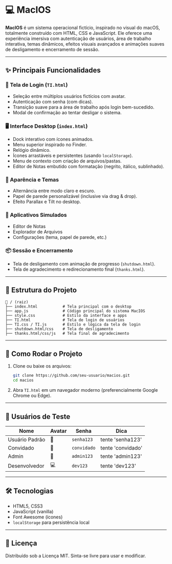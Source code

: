 # 💻 MacIOS

**MacIOS** é um sistema operacional fictício, inspirado no visual do macOS, totalmente construído com HTML, CSS e JavaScript. Ele oferece uma experiência imersiva com autenticação de usuários, área de trabalho interativa, temas dinâmicos, efeitos visuais avançados e animações suaves de desligamento e encerramento de sessão.

---

## ✨ Principais Funcionalidades

### 🔐 Tela de Login (`TI.html`)
- Seleção entre múltiplos usuários fictícios com avatar.
- Autenticação com senha (com dicas).
- Transição suave para a área de trabalho após login bem-sucedido.
- Modal de confirmação ao tentar desligar o sistema.

### 🖥️ Interface Desktop (`index.html`)
- Dock interativo com ícones animados.
- Menu superior inspirado no Finder.
- Relógio dinâmico.
- Ícones arrastáveis e persistentes (usando `localStorage`).
- Menu de contexto com criação de arquivos/pastas.
- Editor de Notas embutido com formatação (negrito, itálico, sublinhado).

### 🎨 Aparência e Temas
- Alternância entre modo claro e escuro.
- Papel de parede personalizável (inclusive via drag & drop).
- Efeito Parallax e Tilt no desktop.

### 🧮 Aplicativos Simulados
- Editor de Notas
- Explorador de Arquivos
- Configurações (tema, papel de parede, etc.)

### 📦 Sessão e Encerramento
- Tela de desligamento com animação de progresso (`shutdown.html`).
- Tela de agradecimento e redirecionamento final (`thanks.html`).

---

## 📁 Estrutura do Projeto

```
📁 / (raiz)
├── index.html           # Tela principal com o desktop
├── app.js               # Código principal do sistema MacIOS
├── style.css            # Estilo da interface e apps
├── TI.html              # Tela de login de usuários
├── TI.css / TI.js       # Estilo e lógica da tela de login
├── shutdown.html/css    # Tela de desligamento
├── thanks.html/css/js   # Tela final de agradecimento
```

---

## 🚀 Como Rodar o Projeto

1. Clone ou baixe os arquivos:
   ```bash
   git clone https://github.com/seu-usuario/macios.git
   cd macios
   ```

2. Abra `TI.html` em um navegador moderno (preferencialmente Google Chrome ou Edge).

---

## 👤 Usuários de Teste

| Nome           | Avatar | Senha       | Dica             |
|----------------|--------|-------------|------------------|
| Usuário Padrão | 👤     | `senha123`  | tente 'senha123' |
| Convidado      | 👋     | `convidado` | tente 'convidado'|
| Admin          | 👑     | `admin123`  | tente 'admin123' |
| Desenvolvedor  | 💻     | `dev123`    | tente 'dev123'   |

---

## 🛠️ Tecnologias

- HTML5, CSS3
- JavaScript (vanilla)
- Font Awesome (ícones)
- `localStorage` para persistência local

---

## 📝 Licença

Distribuído sob a Licença MIT. Sinta-se livre para usar e modificar.
